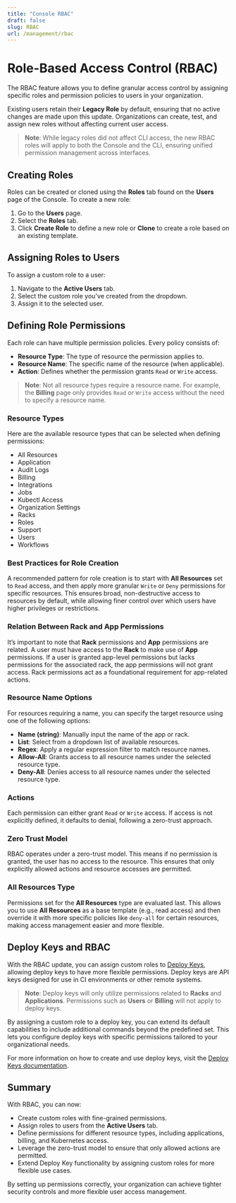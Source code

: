 ```yaml
---
title: "Console RBAC"
draft: false
slug: RBAC
url: /management/rbac
---
```


# Role-Based Access Control (RBAC)

The RBAC feature allows you to define granular access control by assigning specific roles and permission policies to users in your organization. 

Existing users retain their **Legacy Role** by default, ensuring that no active changes are made upon this update. Organizations can create, test, and assign new roles without affecting current user access.

> **Note**: While legacy roles did not affect CLI access, the new RBAC roles will apply to both the Console and the CLI, ensuring unified permission management across interfaces.

## Creating Roles

Roles can be created or cloned using the **Roles** tab found on the **Users** page of the Console. To create a new role:

1. Go to the **Users** page.
2. Select the **Roles** tab.
3. Click **Create Role** to define a new role or **Clone** to create a role based on an existing template.

## Assigning Roles to Users

To assign a custom role to a user:

1. Navigate to the **Active Users** tab.
2. Select the custom role you've created from the dropdown.
3. Assign it to the selected user.

## Defining Role Permissions

Each role can have multiple permission policies. Every policy consists of:
- **Resource Type**: The type of resource the permission applies to.
- **Resource Name**: The specific name of the resource (when applicable).
- **Action**: Defines whether the permission grants `Read` or `Write` access.

> **Note**: Not all resource types require a resource name. For example, the **Billing** page only provides `Read` or `Write` access without the need to specify a resource name.

### Resource Types

Here are the available resource types that can be selected when defining permissions:

- All Resources
- Application
- Audit Logs
- Billing
- Integrations
- Jobs
- Kubectl Access
- Organization Settings
- Racks
- Roles
- Support
- Users
- Workflows

### Best Practices for Role Creation

A recommended pattern for role creation is to start with **All Resources** set to `Read` access, and then apply more granular `Write` or `Deny` permissions for specific resources. This ensures broad, non-destructive access to resources by default, while allowing finer control over which users have higher privileges or restrictions.

### Relation Between Rack and App Permissions

It’s important to note that **Rack** permissions and **App** permissions are related. A user must have access to the **Rack** to make use of **App** permissions. If a user is granted app-level permissions but lacks permissions for the associated rack, the app permissions will not grant access. Rack permissions act as a foundational requirement for app-related actions.

### Resource Name Options

For resources requiring a name, you can specify the target resource using one of the following options:

- **Name (string)**: Manually input the name of the app or rack.
- **List**: Select from a dropdown list of available resources.
- **Regex**: Apply a regular expression filter to match resource names.
- **Allow-All**: Grants access to all resource names under the selected resource type.
- **Deny-All**: Denies access to all resource names under the selected resource type.

### Actions

Each permission can either grant `Read` or `Write` access. If access is not explicitly defined, it defaults to denial, following a zero-trust approach.

### Zero Trust Model

RBAC operates under a zero-trust model. This means if no permission is granted, the user has no access to the resource. This ensures that only explicitly allowed actions and resource accesses are permitted.

### All Resources Type

Permissions set for the **All Resources** type are evaluated last. This allows you to use **All Resources** as a base template (e.g., read access) and then override it with more specific policies like `deny-all` for certain resources, making access management easier and more flexible.

## Deploy Keys and RBAC

With the RBAC update, you can assign custom roles to [Deploy Keys](/management/deploy-keys), allowing deploy keys to have more flexible permissions. Deploy keys are API keys designed for use in CI environments or other remote systems.

> **Note**: Deploy keys will only utilize permissions related to **Racks** and **Applications**. Permissions such as **Users** or **Billing** will not apply to deploy keys.

By assigning a custom role to a deploy key, you can extend its default capabilities to include additional commands beyond the predefined set. This lets you configure deploy keys with specific permissions tailored to your organizational needs.

For more information on how to create and use deploy keys, visit the [Deploy Keys documentation](/management/deploy-keys).

## Summary

With RBAC, you can now:
- Create custom roles with fine-grained permissions.
- Assign roles to users from the **Active Users** tab.
- Define permissions for different resource types, including applications, billing, and Kubernetes access.
- Leverage the zero-trust model to ensure that only allowed actions are permitted.
- Extend Deploy Key functionality by assigning custom roles for more flexible use cases.

By setting up permissions correctly, your organization can achieve tighter security controls and more flexible user access management.
